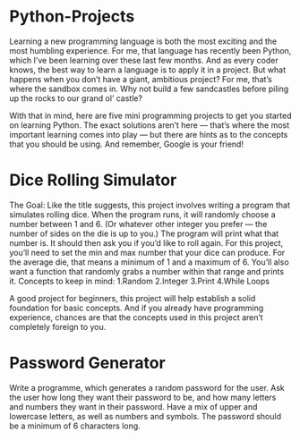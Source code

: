 # Python-Projects


Learning a new programming language is both the most exciting and the most humbling experience. For me, that language has recently been Python, which I’ve been learning over these last few months. And as every coder knows, the best way to learn a language is to apply it in a project. But what happens when you don’t have a giant, ambitious project? For me, that’s where the sandbox comes in. Why not build a few sandcastles before piling up the rocks to our grand ol’ castle?

With that in mind, here are five mini programming projects to get you started on learning Python. The exact solutions aren’t here — that’s where the most important learning comes into play — but there are hints as to the concepts that you should be using. And remember, Google is your friend!



# Dice Rolling Simulator

The Goal: Like the title suggests, this project involves writing a program that simulates rolling dice. When the program runs, it will randomly choose a number between 1 and 6. (Or whatever other integer you prefer — the number of sides on the die is up to you.) The program will print what that number is. It should then ask you if you’d like to roll again. For this project, you’ll need to set the min and max number that your dice can produce. For the average die, that means a minimum of 1 and a maximum of 6. You’ll also want a function that randomly grabs a number within that range and prints it.
Concepts to keep in mind:
1.Random
2.Integer
3.Print
4.While Loops

A good project for beginners, this project will help establish a solid foundation for basic concepts. And if you already have programming experience, chances are that the concepts used in this project aren’t completely foreign to you.



# Password Generator
Write a programme, which generates a random password for the user. Ask the user how long they want their password to be, and how many letters and numbers they want in their password. Have a mix of upper and lowercase letters, as well as numbers and symbols. The password should be a minimum of 6 characters long.
